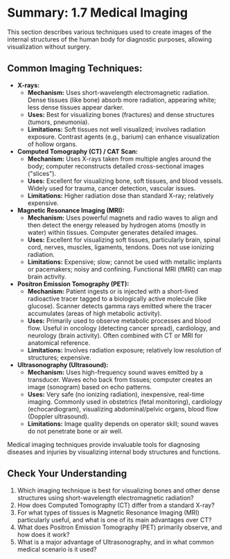 # Summary: 1.7 Medical Imaging

This section describes various techniques used to create images of the internal structures of the human body for diagnostic purposes, allowing visualization without surgery.

## Common Imaging Techniques:

*   **X-rays:**
    *   **Mechanism:** Uses short-wavelength electromagnetic radiation. Dense tissues (like bone) absorb more radiation, appearing white; less dense tissues appear darker.
    *   **Uses:** Best for visualizing bones (fractures) and dense structures (tumors, pneumonia).
    *   **Limitations:** Soft tissues not well visualized; involves radiation exposure. Contrast agents (e.g., barium) can enhance visualization of hollow organs.
*   **Computed Tomography (CT) / CAT Scan:**
    *   **Mechanism:** Uses X-rays taken from multiple angles around the body; computer reconstructs detailed cross-sectional images ("slices").
    *   **Uses:** Excellent for visualizing bone, soft tissues, and blood vessels. Widely used for trauma, cancer detection, vascular issues.
    *   **Limitations:** Higher radiation dose than standard X-ray; relatively expensive.
*   **Magnetic Resonance Imaging (MRI):**
    *   **Mechanism:** Uses powerful magnets and radio waves to align and then detect the energy released by hydrogen atoms (mostly in water) within tissues. Computer generates detailed images.
    *   **Uses:** Excellent for visualizing soft tissues, particularly brain, spinal cord, nerves, muscles, ligaments, tendons. Does not use ionizing radiation.
    *   **Limitations:** Expensive; slow; cannot be used with metallic implants or pacemakers; noisy and confining. Functional MRI (fMRI) can map brain activity.
*   **Positron Emission Tomography (PET):**
    *   **Mechanism:** Patient ingests or is injected with a short-lived radioactive tracer tagged to a biologically active molecule (like glucose). Scanner detects gamma rays emitted where the tracer accumulates (areas of high metabolic activity).
    *   **Uses:** Primarily used to observe metabolic processes and blood flow. Useful in oncology (detecting cancer spread), cardiology, and neurology (brain activity). Often combined with CT or MRI for anatomical reference.
    *   **Limitations:** Involves radiation exposure; relatively low resolution of structures; expensive.
*   **Ultrasonography (Ultrasound):**
    *   **Mechanism:** Uses high-frequency sound waves emitted by a transducer. Waves echo back from tissues; computer creates an image (sonogram) based on echo patterns.
    *   **Uses:** Very safe (no ionizing radiation), inexpensive, real-time imaging. Commonly used in obstetrics (fetal monitoring), cardiology (echocardiogram), visualizing abdominal/pelvic organs, blood flow (Doppler ultrasound).
    *   **Limitations:** Image quality depends on operator skill; sound waves do not penetrate bone or air well.

Medical imaging techniques provide invaluable tools for diagnosing diseases and injuries by visualizing internal body structures and functions.

## Check Your Understanding

1.  Which imaging technique is best for visualizing bones and other dense structures using short-wavelength electromagnetic radiation?
2.  How does Computed Tomography (CT) differ from a standard X-ray?
3.  For what types of tissues is Magnetic Resonance Imaging (MRI) particularly useful, and what is one of its main advantages over CT?
4.  What does Positron Emission Tomography (PET) primarily observe, and how does it work?
5.  What is a major advantage of Ultrasonography, and in what common medical scenario is it used?
